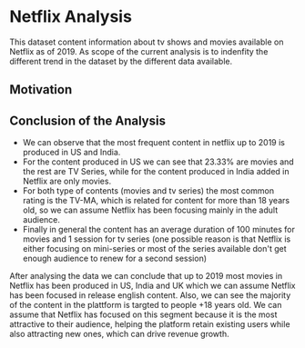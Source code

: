 # Netflix Analysis 

This dataset content information about tv shows and movies available on Netflix as of 2019. As scope of the current analysis is to indenfity the different trend in the dataset by the different data available.

## Motivation



## Conclusion of the Analysis
- We can observe that the most frequent content in netflix up to 2019 is produced in US and India.
- For the content produced in US we can see that 23.33% are movies and the rest are TV Series, while for the content produced in India added in Netflix are only movies.
- For both type of contents (movies and tv series) the most common rating is the TV-MA, which is related for content for more than 18 years old, so we can assume Netflix has been focusing mainly in the adult audience.
- Finally in general the content has an average duration of 100 minutes for movies and 1 session for tv series (one possible reason is that Netflix is either focusing on mini-series or most of the series available don't get enough audience to renew for a second session)

After analysing the data we can conclude that up to 2019 most movies in Netflix has been produced in US, India and UK which we can assume Netflix has been focused in release english content. Also, we can see the majority of the content in the plattform is targted to people +18 years old. We can assume that Netflix has focused on this segment because it is the most attractive to their audience, helping the platform retain existing users while also attracting new ones, which can drive revenue growth.
